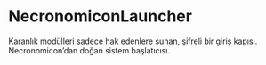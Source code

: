 # NecronomiconLauncher
Karanlık modülleri sadece hak edenlere sunan, şifreli bir giriş kapısı. Necronomicon’dan doğan sistem başlatıcısı.
